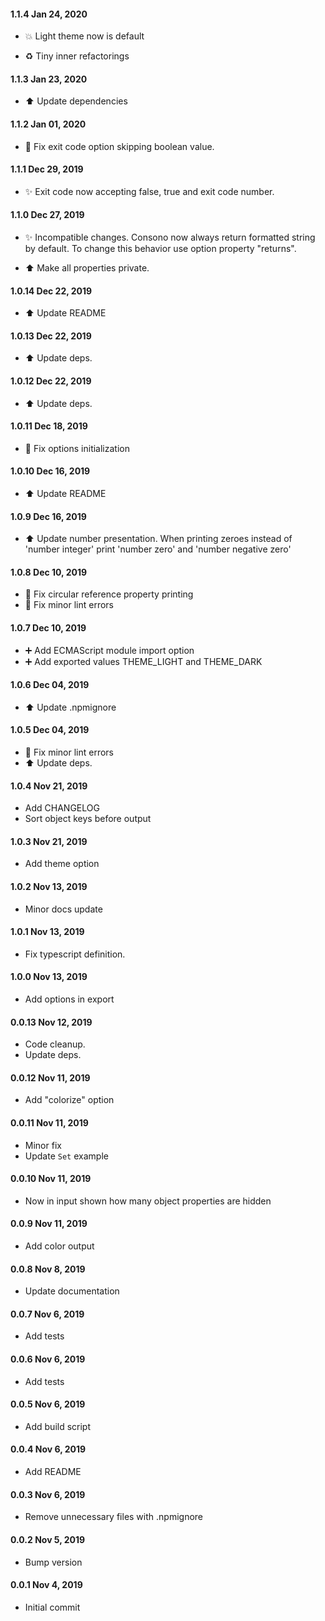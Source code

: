 #### 1.1.4 Jan 24, 2020

- 💥 Light theme now is default

- ♻️ Tiny inner refactorings

#### 1.1.3 Jan 23, 2020

* ⬆️ Update dependencies

#### 1.1.2 Jan 01, 2020

* 🐛 Fix exit code option skipping boolean value.

#### 1.1.1 Dec 29, 2019

* ✨ Exit code now accepting false, true and exit code number.

#### 1.1.0 Dec 27, 2019

* ✨ Incompatible changes. Consono now always return formatted string by default. To change this behavior use option property "returns".

* ⬆️ Make all properties private.

#### 1.0.14 Dec 22, 2019

* ⬆️ Update README

#### 1.0.13 Dec 22, 2019

* ⬆️ Update deps.

#### 1.0.12 Dec 22, 2019

* ⬆️ Update deps.

#### 1.0.11 Dec 18, 2019

* 🐛 Fix options initialization

#### 1.0.10 Dec 16, 2019

* ⬆️ Update README


#### 1.0.9 Dec 16, 2019

* ⬆️ Update number presentation. When printing zeroes instead of 'number integer' print 'number zero' and 'number negative zero'

#### 1.0.8 Dec 10, 2019

* 🐛 Fix circular reference property printing
* 🐛 Fix minor lint errors

#### 1.0.7 Dec 10, 2019

* ➕️ Add ECMAScript module import option
* ➕️ Add exported values THEME_LIGHT and THEME_DARK

#### 1.0.6 Dec 04, 2019

* ⬆️ Update .npmignore

#### 1.0.5 Dec 04, 2019

* 🐛 Fix minor lint errors
* ⬆️ Update deps.

#### 1.0.4 Nov 21, 2019

* Add CHANGELOG
* Sort object keys before output

#### 1.0.3 Nov 21, 2019

* Add theme option

#### 1.0.2 Nov 13, 2019

* Minor docs update

#### 1.0.1 Nov 13, 2019

* Fix typescript definition.

#### 1.0.0 Nov 13, 2019

* Add options in export

#### 0.0.13 Nov 12, 2019

* Code cleanup.
* Update deps.

#### 0.0.12 Nov 11, 2019

* Add "colorize" option


#### 0.0.11 Nov 11, 2019

* Minor fix
* Update `Set` example

#### 0.0.10 Nov 11, 2019

* Now in input shown how many object properties are hidden

#### 0.0.9 Nov 11, 2019

* Add color output


#### 0.0.8 Nov 8, 2019

* Update documentation

#### 0.0.7 Nov 6, 2019

* Add tests

#### 0.0.6 Nov 6, 2019

* Add tests

#### 0.0.5 Nov 6, 2019

* Add build script

#### 0.0.4 Nov 6, 2019

* Add README

#### 0.0.3 Nov 6, 2019

* Remove unnecessary files with .npmignore

#### 0.0.2 Nov 5, 2019

* Bump version

#### 0.0.1 Nov 4, 2019

* Initial commit
